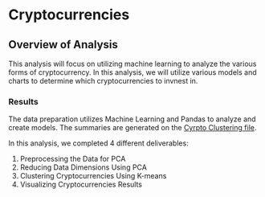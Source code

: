 # Cryptocurrencies

## Overview of Analysis

This analysis will focus on utilizing machine learning to analyze the various forms of cryptocurrency. In this analysis, we will utilize various models and charts to determine which cryptocurrencies to invnest in.

### Results

The data preparation utilizes Machine Learning and Pandas to analyze and create models. The summaries are generated on the <a href="crypto_clustering.ipynb">Cyrpto Clustering file</a>.

In this analysis, we completed 4 different deliverables:

1. Preprocessing the Data for PCA
2. Reducing Data Dimensions Using PCA 
3. Clustering Cryptocurrencies Using K-means
4. Visualizing Cryptocurrencies Results